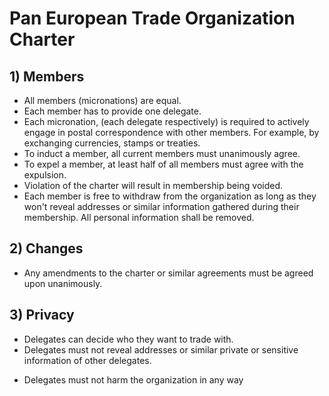 # Pan European Trade Organization Charter

## 1) Members

* All members (micronations) are equal.
* Each member has to provide one delegate.
* Each micronation, (each delegate respectively)
is required to actively engage in postal
correspondence with other members. For example,
by exchanging currencies, stamps or treaties.
* To induct a member, all current members must 
unanimously agree.
* To expel a member, at least half of all
members must agree with the expulsion.
* Violation of the charter will result in
membership being voided.
* Each member is free to withdraw from the
organization as long as they won't reveal
addresses or similar information gathered
during their membership. All personal information
shall be removed.

## 2) Changes

* Any amendments to the charter or similar
agreements must be agreed upon unanimously.

## 3) Privacy

* Delegates can decide who they want to
trade with.
* Delegates must not reveal addresses or
similar private or sensitive information
of other delegates.
- Delegates must not harm the organization
in any way
